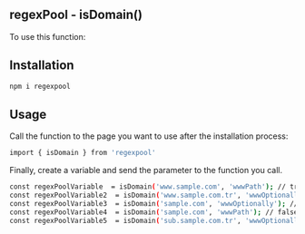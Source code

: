 ## regexPool - isDomain()

To use this function:

## Installation

```bash
npm i regexpool
```

## Usage

Call the function to the page you want to use after the installation process:

```bash
import { isDomain } from 'regexpool'
```

Finally, create a variable and send the parameter to the function you call.

```bash
const regexPoolVariable  = isDomain('www.sample.com', 'wwwPath'); // true
const regexPoolVariable2  = isDomain('www.sample.com.tr', 'wwwOptionally'); // true
const regexPoolVariable3  = isDomain('sample.com', 'wwwOptionally'); // true
const regexPoolVariable4  = isDomain('sample.com', 'wwwPath'); // false
const regexPoolVariable5  = isDomain('sub.sample.com.tr', 'wwwOptionally'); // true
```
